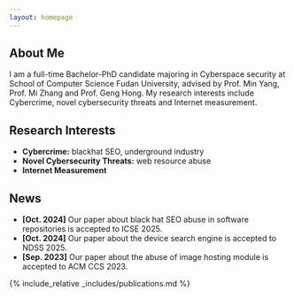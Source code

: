 ```yaml
---
layout: homepage
---
```


## About Me

I am a full-time Bachelor-PhD candidate majoring in Cyberspace security at School of Computer Science Fudan University, advised by Prof. Min Yang, Prof. Mi Zhang and Prof. Geng Hong. My research interests include Cybercrime, novel cybersecurity threats and Internet measurement.

## Research Interests

- **Cybercrime:** blackhat SEO, underground industry
- **Novel Cybersecurity Threats:** web resource abuse
- **Internet Measurement** 

## News

- **[Oct. 2024]** Our paper about black hat SEO abuse in software repositories is accepted to ICSE 2025.
- **[Oct. 2024]** Our paper about the device search engine is accepted to NDSS 2025.
- **[Sep. 2023]** Our paper about the abuse of image hosting module is accepted to ACM CCS 2023.


{% include_relative _includes/publications.md %}

<!-- {% include_relative _includes/services.md %} -->
